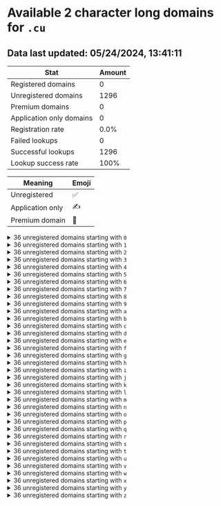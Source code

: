 # Available 2 character long domains for `.cu`

## Data last updated: 05/24/2024, 13:41:11

|Stat|Amount|
|--|--|
|Registered domains|0|
|Unregistered domains|1296|
|Premium domains|0|
|Application only domains|0|
|Registration rate|0.0%|
|Failed lookups|0|
|Successful lookups|1296|
|Lookup success rate|100%|


|Meaning|Emoji|
|--|--|
|Unregistered|:white_check_mark:|
|Application only|:writing_hand:|
|Premium domain|:gem:|

<details>
<summary>36 unregistered domains starting with <bold><code>0</code></bold></summary>

|Type|Domain|
|--|--|
|:white_check_mark:|`00.cu`|
|:white_check_mark:|`01.cu`|
|:white_check_mark:|`02.cu`|
|:white_check_mark:|`03.cu`|
|:white_check_mark:|`04.cu`|
|:white_check_mark:|`05.cu`|
|:white_check_mark:|`06.cu`|
|:white_check_mark:|`07.cu`|
|:white_check_mark:|`08.cu`|
|:white_check_mark:|`09.cu`|
|:white_check_mark:|`0a.cu`|
|:white_check_mark:|`0b.cu`|
|:white_check_mark:|`0c.cu`|
|:white_check_mark:|`0d.cu`|
|:white_check_mark:|`0e.cu`|
|:white_check_mark:|`0f.cu`|
|:white_check_mark:|`0g.cu`|
|:white_check_mark:|`0h.cu`|
|:white_check_mark:|`0i.cu`|
|:white_check_mark:|`0j.cu`|
|:white_check_mark:|`0k.cu`|
|:white_check_mark:|`0l.cu`|
|:white_check_mark:|`0m.cu`|
|:white_check_mark:|`0n.cu`|
|:white_check_mark:|`0o.cu`|
|:white_check_mark:|`0p.cu`|
|:white_check_mark:|`0q.cu`|
|:white_check_mark:|`0r.cu`|
|:white_check_mark:|`0s.cu`|
|:white_check_mark:|`0t.cu`|
|:white_check_mark:|`0u.cu`|
|:white_check_mark:|`0v.cu`|
|:white_check_mark:|`0w.cu`|
|:white_check_mark:|`0x.cu`|
|:white_check_mark:|`0y.cu`|
|:white_check_mark:|`0z.cu`|
</details>
<details>
<summary>36 unregistered domains starting with <bold><code>1</code></bold></summary>

|Type|Domain|
|--|--|
|:white_check_mark:|`10.cu`|
|:white_check_mark:|`11.cu`|
|:white_check_mark:|`12.cu`|
|:white_check_mark:|`13.cu`|
|:white_check_mark:|`14.cu`|
|:white_check_mark:|`15.cu`|
|:white_check_mark:|`16.cu`|
|:white_check_mark:|`17.cu`|
|:white_check_mark:|`18.cu`|
|:white_check_mark:|`19.cu`|
|:white_check_mark:|`1a.cu`|
|:white_check_mark:|`1b.cu`|
|:white_check_mark:|`1c.cu`|
|:white_check_mark:|`1d.cu`|
|:white_check_mark:|`1e.cu`|
|:white_check_mark:|`1f.cu`|
|:white_check_mark:|`1g.cu`|
|:white_check_mark:|`1h.cu`|
|:white_check_mark:|`1i.cu`|
|:white_check_mark:|`1j.cu`|
|:white_check_mark:|`1k.cu`|
|:white_check_mark:|`1l.cu`|
|:white_check_mark:|`1m.cu`|
|:white_check_mark:|`1n.cu`|
|:white_check_mark:|`1o.cu`|
|:white_check_mark:|`1p.cu`|
|:white_check_mark:|`1q.cu`|
|:white_check_mark:|`1r.cu`|
|:white_check_mark:|`1s.cu`|
|:white_check_mark:|`1t.cu`|
|:white_check_mark:|`1u.cu`|
|:white_check_mark:|`1v.cu`|
|:white_check_mark:|`1w.cu`|
|:white_check_mark:|`1x.cu`|
|:white_check_mark:|`1y.cu`|
|:white_check_mark:|`1z.cu`|
</details>
<details>
<summary>36 unregistered domains starting with <bold><code>2</code></bold></summary>

|Type|Domain|
|--|--|
|:white_check_mark:|`20.cu`|
|:white_check_mark:|`21.cu`|
|:white_check_mark:|`22.cu`|
|:white_check_mark:|`23.cu`|
|:white_check_mark:|`24.cu`|
|:white_check_mark:|`25.cu`|
|:white_check_mark:|`26.cu`|
|:white_check_mark:|`27.cu`|
|:white_check_mark:|`28.cu`|
|:white_check_mark:|`29.cu`|
|:white_check_mark:|`2a.cu`|
|:white_check_mark:|`2b.cu`|
|:white_check_mark:|`2c.cu`|
|:white_check_mark:|`2d.cu`|
|:white_check_mark:|`2e.cu`|
|:white_check_mark:|`2f.cu`|
|:white_check_mark:|`2g.cu`|
|:white_check_mark:|`2h.cu`|
|:white_check_mark:|`2i.cu`|
|:white_check_mark:|`2j.cu`|
|:white_check_mark:|`2k.cu`|
|:white_check_mark:|`2l.cu`|
|:white_check_mark:|`2m.cu`|
|:white_check_mark:|`2n.cu`|
|:white_check_mark:|`2o.cu`|
|:white_check_mark:|`2p.cu`|
|:white_check_mark:|`2q.cu`|
|:white_check_mark:|`2r.cu`|
|:white_check_mark:|`2s.cu`|
|:white_check_mark:|`2t.cu`|
|:white_check_mark:|`2u.cu`|
|:white_check_mark:|`2v.cu`|
|:white_check_mark:|`2w.cu`|
|:white_check_mark:|`2x.cu`|
|:white_check_mark:|`2y.cu`|
|:white_check_mark:|`2z.cu`|
</details>
<details>
<summary>36 unregistered domains starting with <bold><code>3</code></bold></summary>

|Type|Domain|
|--|--|
|:white_check_mark:|`30.cu`|
|:white_check_mark:|`31.cu`|
|:white_check_mark:|`32.cu`|
|:white_check_mark:|`33.cu`|
|:white_check_mark:|`34.cu`|
|:white_check_mark:|`35.cu`|
|:white_check_mark:|`36.cu`|
|:white_check_mark:|`37.cu`|
|:white_check_mark:|`38.cu`|
|:white_check_mark:|`39.cu`|
|:white_check_mark:|`3a.cu`|
|:white_check_mark:|`3b.cu`|
|:white_check_mark:|`3c.cu`|
|:white_check_mark:|`3d.cu`|
|:white_check_mark:|`3e.cu`|
|:white_check_mark:|`3f.cu`|
|:white_check_mark:|`3g.cu`|
|:white_check_mark:|`3h.cu`|
|:white_check_mark:|`3i.cu`|
|:white_check_mark:|`3j.cu`|
|:white_check_mark:|`3k.cu`|
|:white_check_mark:|`3l.cu`|
|:white_check_mark:|`3m.cu`|
|:white_check_mark:|`3n.cu`|
|:white_check_mark:|`3o.cu`|
|:white_check_mark:|`3p.cu`|
|:white_check_mark:|`3q.cu`|
|:white_check_mark:|`3r.cu`|
|:white_check_mark:|`3s.cu`|
|:white_check_mark:|`3t.cu`|
|:white_check_mark:|`3u.cu`|
|:white_check_mark:|`3v.cu`|
|:white_check_mark:|`3w.cu`|
|:white_check_mark:|`3x.cu`|
|:white_check_mark:|`3y.cu`|
|:white_check_mark:|`3z.cu`|
</details>
<details>
<summary>36 unregistered domains starting with <bold><code>4</code></bold></summary>

|Type|Domain|
|--|--|
|:white_check_mark:|`40.cu`|
|:white_check_mark:|`41.cu`|
|:white_check_mark:|`42.cu`|
|:white_check_mark:|`43.cu`|
|:white_check_mark:|`44.cu`|
|:white_check_mark:|`45.cu`|
|:white_check_mark:|`46.cu`|
|:white_check_mark:|`47.cu`|
|:white_check_mark:|`48.cu`|
|:white_check_mark:|`49.cu`|
|:white_check_mark:|`4a.cu`|
|:white_check_mark:|`4b.cu`|
|:white_check_mark:|`4c.cu`|
|:white_check_mark:|`4d.cu`|
|:white_check_mark:|`4e.cu`|
|:white_check_mark:|`4f.cu`|
|:white_check_mark:|`4g.cu`|
|:white_check_mark:|`4h.cu`|
|:white_check_mark:|`4i.cu`|
|:white_check_mark:|`4j.cu`|
|:white_check_mark:|`4k.cu`|
|:white_check_mark:|`4l.cu`|
|:white_check_mark:|`4m.cu`|
|:white_check_mark:|`4n.cu`|
|:white_check_mark:|`4o.cu`|
|:white_check_mark:|`4p.cu`|
|:white_check_mark:|`4q.cu`|
|:white_check_mark:|`4r.cu`|
|:white_check_mark:|`4s.cu`|
|:white_check_mark:|`4t.cu`|
|:white_check_mark:|`4u.cu`|
|:white_check_mark:|`4v.cu`|
|:white_check_mark:|`4w.cu`|
|:white_check_mark:|`4x.cu`|
|:white_check_mark:|`4y.cu`|
|:white_check_mark:|`4z.cu`|
</details>
<details>
<summary>36 unregistered domains starting with <bold><code>5</code></bold></summary>

|Type|Domain|
|--|--|
|:white_check_mark:|`50.cu`|
|:white_check_mark:|`51.cu`|
|:white_check_mark:|`52.cu`|
|:white_check_mark:|`53.cu`|
|:white_check_mark:|`54.cu`|
|:white_check_mark:|`55.cu`|
|:white_check_mark:|`56.cu`|
|:white_check_mark:|`57.cu`|
|:white_check_mark:|`58.cu`|
|:white_check_mark:|`59.cu`|
|:white_check_mark:|`5a.cu`|
|:white_check_mark:|`5b.cu`|
|:white_check_mark:|`5c.cu`|
|:white_check_mark:|`5d.cu`|
|:white_check_mark:|`5e.cu`|
|:white_check_mark:|`5f.cu`|
|:white_check_mark:|`5g.cu`|
|:white_check_mark:|`5h.cu`|
|:white_check_mark:|`5i.cu`|
|:white_check_mark:|`5j.cu`|
|:white_check_mark:|`5k.cu`|
|:white_check_mark:|`5l.cu`|
|:white_check_mark:|`5m.cu`|
|:white_check_mark:|`5n.cu`|
|:white_check_mark:|`5o.cu`|
|:white_check_mark:|`5p.cu`|
|:white_check_mark:|`5q.cu`|
|:white_check_mark:|`5r.cu`|
|:white_check_mark:|`5s.cu`|
|:white_check_mark:|`5t.cu`|
|:white_check_mark:|`5u.cu`|
|:white_check_mark:|`5v.cu`|
|:white_check_mark:|`5w.cu`|
|:white_check_mark:|`5x.cu`|
|:white_check_mark:|`5y.cu`|
|:white_check_mark:|`5z.cu`|
</details>
<details>
<summary>36 unregistered domains starting with <bold><code>6</code></bold></summary>

|Type|Domain|
|--|--|
|:white_check_mark:|`60.cu`|
|:white_check_mark:|`61.cu`|
|:white_check_mark:|`62.cu`|
|:white_check_mark:|`63.cu`|
|:white_check_mark:|`64.cu`|
|:white_check_mark:|`65.cu`|
|:white_check_mark:|`66.cu`|
|:white_check_mark:|`67.cu`|
|:white_check_mark:|`68.cu`|
|:white_check_mark:|`69.cu`|
|:white_check_mark:|`6a.cu`|
|:white_check_mark:|`6b.cu`|
|:white_check_mark:|`6c.cu`|
|:white_check_mark:|`6d.cu`|
|:white_check_mark:|`6e.cu`|
|:white_check_mark:|`6f.cu`|
|:white_check_mark:|`6g.cu`|
|:white_check_mark:|`6h.cu`|
|:white_check_mark:|`6i.cu`|
|:white_check_mark:|`6j.cu`|
|:white_check_mark:|`6k.cu`|
|:white_check_mark:|`6l.cu`|
|:white_check_mark:|`6m.cu`|
|:white_check_mark:|`6n.cu`|
|:white_check_mark:|`6o.cu`|
|:white_check_mark:|`6p.cu`|
|:white_check_mark:|`6q.cu`|
|:white_check_mark:|`6r.cu`|
|:white_check_mark:|`6s.cu`|
|:white_check_mark:|`6t.cu`|
|:white_check_mark:|`6u.cu`|
|:white_check_mark:|`6v.cu`|
|:white_check_mark:|`6w.cu`|
|:white_check_mark:|`6x.cu`|
|:white_check_mark:|`6y.cu`|
|:white_check_mark:|`6z.cu`|
</details>
<details>
<summary>36 unregistered domains starting with <bold><code>7</code></bold></summary>

|Type|Domain|
|--|--|
|:white_check_mark:|`70.cu`|
|:white_check_mark:|`71.cu`|
|:white_check_mark:|`72.cu`|
|:white_check_mark:|`73.cu`|
|:white_check_mark:|`74.cu`|
|:white_check_mark:|`75.cu`|
|:white_check_mark:|`76.cu`|
|:white_check_mark:|`77.cu`|
|:white_check_mark:|`78.cu`|
|:white_check_mark:|`79.cu`|
|:white_check_mark:|`7a.cu`|
|:white_check_mark:|`7b.cu`|
|:white_check_mark:|`7c.cu`|
|:white_check_mark:|`7d.cu`|
|:white_check_mark:|`7e.cu`|
|:white_check_mark:|`7f.cu`|
|:white_check_mark:|`7g.cu`|
|:white_check_mark:|`7h.cu`|
|:white_check_mark:|`7i.cu`|
|:white_check_mark:|`7j.cu`|
|:white_check_mark:|`7k.cu`|
|:white_check_mark:|`7l.cu`|
|:white_check_mark:|`7m.cu`|
|:white_check_mark:|`7n.cu`|
|:white_check_mark:|`7o.cu`|
|:white_check_mark:|`7p.cu`|
|:white_check_mark:|`7q.cu`|
|:white_check_mark:|`7r.cu`|
|:white_check_mark:|`7s.cu`|
|:white_check_mark:|`7t.cu`|
|:white_check_mark:|`7u.cu`|
|:white_check_mark:|`7v.cu`|
|:white_check_mark:|`7w.cu`|
|:white_check_mark:|`7x.cu`|
|:white_check_mark:|`7y.cu`|
|:white_check_mark:|`7z.cu`|
</details>
<details>
<summary>36 unregistered domains starting with <bold><code>8</code></bold></summary>

|Type|Domain|
|--|--|
|:white_check_mark:|`80.cu`|
|:white_check_mark:|`81.cu`|
|:white_check_mark:|`82.cu`|
|:white_check_mark:|`83.cu`|
|:white_check_mark:|`84.cu`|
|:white_check_mark:|`85.cu`|
|:white_check_mark:|`86.cu`|
|:white_check_mark:|`87.cu`|
|:white_check_mark:|`88.cu`|
|:white_check_mark:|`89.cu`|
|:white_check_mark:|`8a.cu`|
|:white_check_mark:|`8b.cu`|
|:white_check_mark:|`8c.cu`|
|:white_check_mark:|`8d.cu`|
|:white_check_mark:|`8e.cu`|
|:white_check_mark:|`8f.cu`|
|:white_check_mark:|`8g.cu`|
|:white_check_mark:|`8h.cu`|
|:white_check_mark:|`8i.cu`|
|:white_check_mark:|`8j.cu`|
|:white_check_mark:|`8k.cu`|
|:white_check_mark:|`8l.cu`|
|:white_check_mark:|`8m.cu`|
|:white_check_mark:|`8n.cu`|
|:white_check_mark:|`8o.cu`|
|:white_check_mark:|`8p.cu`|
|:white_check_mark:|`8q.cu`|
|:white_check_mark:|`8r.cu`|
|:white_check_mark:|`8s.cu`|
|:white_check_mark:|`8t.cu`|
|:white_check_mark:|`8u.cu`|
|:white_check_mark:|`8v.cu`|
|:white_check_mark:|`8w.cu`|
|:white_check_mark:|`8x.cu`|
|:white_check_mark:|`8y.cu`|
|:white_check_mark:|`8z.cu`|
</details>
<details>
<summary>36 unregistered domains starting with <bold><code>9</code></bold></summary>

|Type|Domain|
|--|--|
|:white_check_mark:|`90.cu`|
|:white_check_mark:|`91.cu`|
|:white_check_mark:|`92.cu`|
|:white_check_mark:|`93.cu`|
|:white_check_mark:|`94.cu`|
|:white_check_mark:|`95.cu`|
|:white_check_mark:|`96.cu`|
|:white_check_mark:|`97.cu`|
|:white_check_mark:|`98.cu`|
|:white_check_mark:|`99.cu`|
|:white_check_mark:|`9a.cu`|
|:white_check_mark:|`9b.cu`|
|:white_check_mark:|`9c.cu`|
|:white_check_mark:|`9d.cu`|
|:white_check_mark:|`9e.cu`|
|:white_check_mark:|`9f.cu`|
|:white_check_mark:|`9g.cu`|
|:white_check_mark:|`9h.cu`|
|:white_check_mark:|`9i.cu`|
|:white_check_mark:|`9j.cu`|
|:white_check_mark:|`9k.cu`|
|:white_check_mark:|`9l.cu`|
|:white_check_mark:|`9m.cu`|
|:white_check_mark:|`9n.cu`|
|:white_check_mark:|`9o.cu`|
|:white_check_mark:|`9p.cu`|
|:white_check_mark:|`9q.cu`|
|:white_check_mark:|`9r.cu`|
|:white_check_mark:|`9s.cu`|
|:white_check_mark:|`9t.cu`|
|:white_check_mark:|`9u.cu`|
|:white_check_mark:|`9v.cu`|
|:white_check_mark:|`9w.cu`|
|:white_check_mark:|`9x.cu`|
|:white_check_mark:|`9y.cu`|
|:white_check_mark:|`9z.cu`|
</details>
<details>
<summary>36 unregistered domains starting with <bold><code>a</code></bold></summary>

|Type|Domain|
|--|--|
|:white_check_mark:|`a0.cu`|
|:white_check_mark:|`a1.cu`|
|:white_check_mark:|`a2.cu`|
|:white_check_mark:|`a3.cu`|
|:white_check_mark:|`a4.cu`|
|:white_check_mark:|`a5.cu`|
|:white_check_mark:|`a6.cu`|
|:white_check_mark:|`a7.cu`|
|:white_check_mark:|`a8.cu`|
|:white_check_mark:|`a9.cu`|
|:white_check_mark:|`aa.cu`|
|:white_check_mark:|`ab.cu`|
|:white_check_mark:|`ac.cu`|
|:white_check_mark:|`ad.cu`|
|:white_check_mark:|`ae.cu`|
|:white_check_mark:|`af.cu`|
|:white_check_mark:|`ag.cu`|
|:white_check_mark:|`ah.cu`|
|:white_check_mark:|`ai.cu`|
|:white_check_mark:|`aj.cu`|
|:white_check_mark:|`ak.cu`|
|:white_check_mark:|`al.cu`|
|:white_check_mark:|`am.cu`|
|:white_check_mark:|`an.cu`|
|:white_check_mark:|`ao.cu`|
|:white_check_mark:|`ap.cu`|
|:white_check_mark:|`aq.cu`|
|:white_check_mark:|`ar.cu`|
|:white_check_mark:|`as.cu`|
|:white_check_mark:|`at.cu`|
|:white_check_mark:|`au.cu`|
|:white_check_mark:|`av.cu`|
|:white_check_mark:|`aw.cu`|
|:white_check_mark:|`ax.cu`|
|:white_check_mark:|`ay.cu`|
|:white_check_mark:|`az.cu`|
</details>
<details>
<summary>36 unregistered domains starting with <bold><code>b</code></bold></summary>

|Type|Domain|
|--|--|
|:white_check_mark:|`b0.cu`|
|:white_check_mark:|`b1.cu`|
|:white_check_mark:|`b2.cu`|
|:white_check_mark:|`b3.cu`|
|:white_check_mark:|`b4.cu`|
|:white_check_mark:|`b5.cu`|
|:white_check_mark:|`b6.cu`|
|:white_check_mark:|`b7.cu`|
|:white_check_mark:|`b8.cu`|
|:white_check_mark:|`b9.cu`|
|:white_check_mark:|`ba.cu`|
|:white_check_mark:|`bb.cu`|
|:white_check_mark:|`bc.cu`|
|:white_check_mark:|`bd.cu`|
|:white_check_mark:|`be.cu`|
|:white_check_mark:|`bf.cu`|
|:white_check_mark:|`bg.cu`|
|:white_check_mark:|`bh.cu`|
|:white_check_mark:|`bi.cu`|
|:white_check_mark:|`bj.cu`|
|:white_check_mark:|`bk.cu`|
|:white_check_mark:|`bl.cu`|
|:white_check_mark:|`bm.cu`|
|:white_check_mark:|`bn.cu`|
|:white_check_mark:|`bo.cu`|
|:white_check_mark:|`bp.cu`|
|:white_check_mark:|`bq.cu`|
|:white_check_mark:|`br.cu`|
|:white_check_mark:|`bs.cu`|
|:white_check_mark:|`bt.cu`|
|:white_check_mark:|`bu.cu`|
|:white_check_mark:|`bv.cu`|
|:white_check_mark:|`bw.cu`|
|:white_check_mark:|`bx.cu`|
|:white_check_mark:|`by.cu`|
|:white_check_mark:|`bz.cu`|
</details>
<details>
<summary>36 unregistered domains starting with <bold><code>c</code></bold></summary>

|Type|Domain|
|--|--|
|:white_check_mark:|`c0.cu`|
|:white_check_mark:|`c1.cu`|
|:white_check_mark:|`c2.cu`|
|:white_check_mark:|`c3.cu`|
|:white_check_mark:|`c4.cu`|
|:white_check_mark:|`c5.cu`|
|:white_check_mark:|`c6.cu`|
|:white_check_mark:|`c7.cu`|
|:white_check_mark:|`c8.cu`|
|:white_check_mark:|`c9.cu`|
|:white_check_mark:|`ca.cu`|
|:white_check_mark:|`cb.cu`|
|:white_check_mark:|`cc.cu`|
|:white_check_mark:|`cd.cu`|
|:white_check_mark:|`ce.cu`|
|:white_check_mark:|`cf.cu`|
|:white_check_mark:|`cg.cu`|
|:white_check_mark:|`ch.cu`|
|:white_check_mark:|`ci.cu`|
|:white_check_mark:|`cj.cu`|
|:white_check_mark:|`ck.cu`|
|:white_check_mark:|`cl.cu`|
|:white_check_mark:|`cm.cu`|
|:white_check_mark:|`cn.cu`|
|:white_check_mark:|`co.cu`|
|:white_check_mark:|`cp.cu`|
|:white_check_mark:|`cq.cu`|
|:white_check_mark:|`cr.cu`|
|:white_check_mark:|`cs.cu`|
|:white_check_mark:|`ct.cu`|
|:white_check_mark:|`cu.cu`|
|:white_check_mark:|`cv.cu`|
|:white_check_mark:|`cw.cu`|
|:white_check_mark:|`cx.cu`|
|:white_check_mark:|`cy.cu`|
|:white_check_mark:|`cz.cu`|
</details>
<details>
<summary>36 unregistered domains starting with <bold><code>d</code></bold></summary>

|Type|Domain|
|--|--|
|:white_check_mark:|`d0.cu`|
|:white_check_mark:|`d1.cu`|
|:white_check_mark:|`d2.cu`|
|:white_check_mark:|`d3.cu`|
|:white_check_mark:|`d4.cu`|
|:white_check_mark:|`d5.cu`|
|:white_check_mark:|`d6.cu`|
|:white_check_mark:|`d7.cu`|
|:white_check_mark:|`d8.cu`|
|:white_check_mark:|`d9.cu`|
|:white_check_mark:|`da.cu`|
|:white_check_mark:|`db.cu`|
|:white_check_mark:|`dc.cu`|
|:white_check_mark:|`dd.cu`|
|:white_check_mark:|`de.cu`|
|:white_check_mark:|`df.cu`|
|:white_check_mark:|`dg.cu`|
|:white_check_mark:|`dh.cu`|
|:white_check_mark:|`di.cu`|
|:white_check_mark:|`dj.cu`|
|:white_check_mark:|`dk.cu`|
|:white_check_mark:|`dl.cu`|
|:white_check_mark:|`dm.cu`|
|:white_check_mark:|`dn.cu`|
|:white_check_mark:|`do.cu`|
|:white_check_mark:|`dp.cu`|
|:white_check_mark:|`dq.cu`|
|:white_check_mark:|`dr.cu`|
|:white_check_mark:|`ds.cu`|
|:white_check_mark:|`dt.cu`|
|:white_check_mark:|`du.cu`|
|:white_check_mark:|`dv.cu`|
|:white_check_mark:|`dw.cu`|
|:white_check_mark:|`dx.cu`|
|:white_check_mark:|`dy.cu`|
|:white_check_mark:|`dz.cu`|
</details>
<details>
<summary>36 unregistered domains starting with <bold><code>e</code></bold></summary>

|Type|Domain|
|--|--|
|:white_check_mark:|`e0.cu`|
|:white_check_mark:|`e1.cu`|
|:white_check_mark:|`e2.cu`|
|:white_check_mark:|`e3.cu`|
|:white_check_mark:|`e4.cu`|
|:white_check_mark:|`e5.cu`|
|:white_check_mark:|`e6.cu`|
|:white_check_mark:|`e7.cu`|
|:white_check_mark:|`e8.cu`|
|:white_check_mark:|`e9.cu`|
|:white_check_mark:|`ea.cu`|
|:white_check_mark:|`eb.cu`|
|:white_check_mark:|`ec.cu`|
|:white_check_mark:|`ed.cu`|
|:white_check_mark:|`ee.cu`|
|:white_check_mark:|`ef.cu`|
|:white_check_mark:|`eg.cu`|
|:white_check_mark:|`eh.cu`|
|:white_check_mark:|`ei.cu`|
|:white_check_mark:|`ej.cu`|
|:white_check_mark:|`ek.cu`|
|:white_check_mark:|`el.cu`|
|:white_check_mark:|`em.cu`|
|:white_check_mark:|`en.cu`|
|:white_check_mark:|`eo.cu`|
|:white_check_mark:|`ep.cu`|
|:white_check_mark:|`eq.cu`|
|:white_check_mark:|`er.cu`|
|:white_check_mark:|`es.cu`|
|:white_check_mark:|`et.cu`|
|:white_check_mark:|`eu.cu`|
|:white_check_mark:|`ev.cu`|
|:white_check_mark:|`ew.cu`|
|:white_check_mark:|`ex.cu`|
|:white_check_mark:|`ey.cu`|
|:white_check_mark:|`ez.cu`|
</details>
<details>
<summary>36 unregistered domains starting with <bold><code>f</code></bold></summary>

|Type|Domain|
|--|--|
|:white_check_mark:|`f0.cu`|
|:white_check_mark:|`f1.cu`|
|:white_check_mark:|`f2.cu`|
|:white_check_mark:|`f3.cu`|
|:white_check_mark:|`f4.cu`|
|:white_check_mark:|`f5.cu`|
|:white_check_mark:|`f6.cu`|
|:white_check_mark:|`f7.cu`|
|:white_check_mark:|`f8.cu`|
|:white_check_mark:|`f9.cu`|
|:white_check_mark:|`fa.cu`|
|:white_check_mark:|`fb.cu`|
|:white_check_mark:|`fc.cu`|
|:white_check_mark:|`fd.cu`|
|:white_check_mark:|`fe.cu`|
|:white_check_mark:|`ff.cu`|
|:white_check_mark:|`fg.cu`|
|:white_check_mark:|`fh.cu`|
|:white_check_mark:|`fi.cu`|
|:white_check_mark:|`fj.cu`|
|:white_check_mark:|`fk.cu`|
|:white_check_mark:|`fl.cu`|
|:white_check_mark:|`fm.cu`|
|:white_check_mark:|`fn.cu`|
|:white_check_mark:|`fo.cu`|
|:white_check_mark:|`fp.cu`|
|:white_check_mark:|`fq.cu`|
|:white_check_mark:|`fr.cu`|
|:white_check_mark:|`fs.cu`|
|:white_check_mark:|`ft.cu`|
|:white_check_mark:|`fu.cu`|
|:white_check_mark:|`fv.cu`|
|:white_check_mark:|`fw.cu`|
|:white_check_mark:|`fx.cu`|
|:white_check_mark:|`fy.cu`|
|:white_check_mark:|`fz.cu`|
</details>
<details>
<summary>36 unregistered domains starting with <bold><code>g</code></bold></summary>

|Type|Domain|
|--|--|
|:white_check_mark:|`g0.cu`|
|:white_check_mark:|`g1.cu`|
|:white_check_mark:|`g2.cu`|
|:white_check_mark:|`g3.cu`|
|:white_check_mark:|`g4.cu`|
|:white_check_mark:|`g5.cu`|
|:white_check_mark:|`g6.cu`|
|:white_check_mark:|`g7.cu`|
|:white_check_mark:|`g8.cu`|
|:white_check_mark:|`g9.cu`|
|:white_check_mark:|`ga.cu`|
|:white_check_mark:|`gb.cu`|
|:white_check_mark:|`gc.cu`|
|:white_check_mark:|`gd.cu`|
|:white_check_mark:|`ge.cu`|
|:white_check_mark:|`gf.cu`|
|:white_check_mark:|`gg.cu`|
|:white_check_mark:|`gh.cu`|
|:white_check_mark:|`gi.cu`|
|:white_check_mark:|`gj.cu`|
|:white_check_mark:|`gk.cu`|
|:white_check_mark:|`gl.cu`|
|:white_check_mark:|`gm.cu`|
|:white_check_mark:|`gn.cu`|
|:white_check_mark:|`go.cu`|
|:white_check_mark:|`gp.cu`|
|:white_check_mark:|`gq.cu`|
|:white_check_mark:|`gr.cu`|
|:white_check_mark:|`gs.cu`|
|:white_check_mark:|`gt.cu`|
|:white_check_mark:|`gu.cu`|
|:white_check_mark:|`gv.cu`|
|:white_check_mark:|`gw.cu`|
|:white_check_mark:|`gx.cu`|
|:white_check_mark:|`gy.cu`|
|:white_check_mark:|`gz.cu`|
</details>
<details>
<summary>36 unregistered domains starting with <bold><code>h</code></bold></summary>

|Type|Domain|
|--|--|
|:white_check_mark:|`h0.cu`|
|:white_check_mark:|`h1.cu`|
|:white_check_mark:|`h2.cu`|
|:white_check_mark:|`h3.cu`|
|:white_check_mark:|`h4.cu`|
|:white_check_mark:|`h5.cu`|
|:white_check_mark:|`h6.cu`|
|:white_check_mark:|`h7.cu`|
|:white_check_mark:|`h8.cu`|
|:white_check_mark:|`h9.cu`|
|:white_check_mark:|`ha.cu`|
|:white_check_mark:|`hb.cu`|
|:white_check_mark:|`hc.cu`|
|:white_check_mark:|`hd.cu`|
|:white_check_mark:|`he.cu`|
|:white_check_mark:|`hf.cu`|
|:white_check_mark:|`hg.cu`|
|:white_check_mark:|`hh.cu`|
|:white_check_mark:|`hi.cu`|
|:white_check_mark:|`hj.cu`|
|:white_check_mark:|`hk.cu`|
|:white_check_mark:|`hl.cu`|
|:white_check_mark:|`hm.cu`|
|:white_check_mark:|`hn.cu`|
|:white_check_mark:|`ho.cu`|
|:white_check_mark:|`hp.cu`|
|:white_check_mark:|`hq.cu`|
|:white_check_mark:|`hr.cu`|
|:white_check_mark:|`hs.cu`|
|:white_check_mark:|`ht.cu`|
|:white_check_mark:|`hu.cu`|
|:white_check_mark:|`hv.cu`|
|:white_check_mark:|`hw.cu`|
|:white_check_mark:|`hx.cu`|
|:white_check_mark:|`hy.cu`|
|:white_check_mark:|`hz.cu`|
</details>
<details>
<summary>36 unregistered domains starting with <bold><code>i</code></bold></summary>

|Type|Domain|
|--|--|
|:white_check_mark:|`i0.cu`|
|:white_check_mark:|`i1.cu`|
|:white_check_mark:|`i2.cu`|
|:white_check_mark:|`i3.cu`|
|:white_check_mark:|`i4.cu`|
|:white_check_mark:|`i5.cu`|
|:white_check_mark:|`i6.cu`|
|:white_check_mark:|`i7.cu`|
|:white_check_mark:|`i8.cu`|
|:white_check_mark:|`i9.cu`|
|:white_check_mark:|`ia.cu`|
|:white_check_mark:|`ib.cu`|
|:white_check_mark:|`ic.cu`|
|:white_check_mark:|`id.cu`|
|:white_check_mark:|`ie.cu`|
|:white_check_mark:|`if.cu`|
|:white_check_mark:|`ig.cu`|
|:white_check_mark:|`ih.cu`|
|:white_check_mark:|`ii.cu`|
|:white_check_mark:|`ij.cu`|
|:white_check_mark:|`ik.cu`|
|:white_check_mark:|`il.cu`|
|:white_check_mark:|`im.cu`|
|:white_check_mark:|`in.cu`|
|:white_check_mark:|`io.cu`|
|:white_check_mark:|`ip.cu`|
|:white_check_mark:|`iq.cu`|
|:white_check_mark:|`ir.cu`|
|:white_check_mark:|`is.cu`|
|:white_check_mark:|`it.cu`|
|:white_check_mark:|`iu.cu`|
|:white_check_mark:|`iv.cu`|
|:white_check_mark:|`iw.cu`|
|:white_check_mark:|`ix.cu`|
|:white_check_mark:|`iy.cu`|
|:white_check_mark:|`iz.cu`|
</details>
<details>
<summary>36 unregistered domains starting with <bold><code>j</code></bold></summary>

|Type|Domain|
|--|--|
|:white_check_mark:|`j0.cu`|
|:white_check_mark:|`j1.cu`|
|:white_check_mark:|`j2.cu`|
|:white_check_mark:|`j3.cu`|
|:white_check_mark:|`j4.cu`|
|:white_check_mark:|`j5.cu`|
|:white_check_mark:|`j6.cu`|
|:white_check_mark:|`j7.cu`|
|:white_check_mark:|`j8.cu`|
|:white_check_mark:|`j9.cu`|
|:white_check_mark:|`ja.cu`|
|:white_check_mark:|`jb.cu`|
|:white_check_mark:|`jc.cu`|
|:white_check_mark:|`jd.cu`|
|:white_check_mark:|`je.cu`|
|:white_check_mark:|`jf.cu`|
|:white_check_mark:|`jg.cu`|
|:white_check_mark:|`jh.cu`|
|:white_check_mark:|`ji.cu`|
|:white_check_mark:|`jj.cu`|
|:white_check_mark:|`jk.cu`|
|:white_check_mark:|`jl.cu`|
|:white_check_mark:|`jm.cu`|
|:white_check_mark:|`jn.cu`|
|:white_check_mark:|`jo.cu`|
|:white_check_mark:|`jp.cu`|
|:white_check_mark:|`jq.cu`|
|:white_check_mark:|`jr.cu`|
|:white_check_mark:|`js.cu`|
|:white_check_mark:|`jt.cu`|
|:white_check_mark:|`ju.cu`|
|:white_check_mark:|`jv.cu`|
|:white_check_mark:|`jw.cu`|
|:white_check_mark:|`jx.cu`|
|:white_check_mark:|`jy.cu`|
|:white_check_mark:|`jz.cu`|
</details>
<details>
<summary>36 unregistered domains starting with <bold><code>k</code></bold></summary>

|Type|Domain|
|--|--|
|:white_check_mark:|`k0.cu`|
|:white_check_mark:|`k1.cu`|
|:white_check_mark:|`k2.cu`|
|:white_check_mark:|`k3.cu`|
|:white_check_mark:|`k4.cu`|
|:white_check_mark:|`k5.cu`|
|:white_check_mark:|`k6.cu`|
|:white_check_mark:|`k7.cu`|
|:white_check_mark:|`k8.cu`|
|:white_check_mark:|`k9.cu`|
|:white_check_mark:|`ka.cu`|
|:white_check_mark:|`kb.cu`|
|:white_check_mark:|`kc.cu`|
|:white_check_mark:|`kd.cu`|
|:white_check_mark:|`ke.cu`|
|:white_check_mark:|`kf.cu`|
|:white_check_mark:|`kg.cu`|
|:white_check_mark:|`kh.cu`|
|:white_check_mark:|`ki.cu`|
|:white_check_mark:|`kj.cu`|
|:white_check_mark:|`kk.cu`|
|:white_check_mark:|`kl.cu`|
|:white_check_mark:|`km.cu`|
|:white_check_mark:|`kn.cu`|
|:white_check_mark:|`ko.cu`|
|:white_check_mark:|`kp.cu`|
|:white_check_mark:|`kq.cu`|
|:white_check_mark:|`kr.cu`|
|:white_check_mark:|`ks.cu`|
|:white_check_mark:|`kt.cu`|
|:white_check_mark:|`ku.cu`|
|:white_check_mark:|`kv.cu`|
|:white_check_mark:|`kw.cu`|
|:white_check_mark:|`kx.cu`|
|:white_check_mark:|`ky.cu`|
|:white_check_mark:|`kz.cu`|
</details>
<details>
<summary>36 unregistered domains starting with <bold><code>l</code></bold></summary>

|Type|Domain|
|--|--|
|:white_check_mark:|`l0.cu`|
|:white_check_mark:|`l1.cu`|
|:white_check_mark:|`l2.cu`|
|:white_check_mark:|`l3.cu`|
|:white_check_mark:|`l4.cu`|
|:white_check_mark:|`l5.cu`|
|:white_check_mark:|`l6.cu`|
|:white_check_mark:|`l7.cu`|
|:white_check_mark:|`l8.cu`|
|:white_check_mark:|`l9.cu`|
|:white_check_mark:|`la.cu`|
|:white_check_mark:|`lb.cu`|
|:white_check_mark:|`lc.cu`|
|:white_check_mark:|`ld.cu`|
|:white_check_mark:|`le.cu`|
|:white_check_mark:|`lf.cu`|
|:white_check_mark:|`lg.cu`|
|:white_check_mark:|`lh.cu`|
|:white_check_mark:|`li.cu`|
|:white_check_mark:|`lj.cu`|
|:white_check_mark:|`lk.cu`|
|:white_check_mark:|`ll.cu`|
|:white_check_mark:|`lm.cu`|
|:white_check_mark:|`ln.cu`|
|:white_check_mark:|`lo.cu`|
|:white_check_mark:|`lp.cu`|
|:white_check_mark:|`lq.cu`|
|:white_check_mark:|`lr.cu`|
|:white_check_mark:|`ls.cu`|
|:white_check_mark:|`lt.cu`|
|:white_check_mark:|`lu.cu`|
|:white_check_mark:|`lv.cu`|
|:white_check_mark:|`lw.cu`|
|:white_check_mark:|`lx.cu`|
|:white_check_mark:|`ly.cu`|
|:white_check_mark:|`lz.cu`|
</details>
<details>
<summary>36 unregistered domains starting with <bold><code>m</code></bold></summary>

|Type|Domain|
|--|--|
|:white_check_mark:|`m0.cu`|
|:white_check_mark:|`m1.cu`|
|:white_check_mark:|`m2.cu`|
|:white_check_mark:|`m3.cu`|
|:white_check_mark:|`m4.cu`|
|:white_check_mark:|`m5.cu`|
|:white_check_mark:|`m6.cu`|
|:white_check_mark:|`m7.cu`|
|:white_check_mark:|`m8.cu`|
|:white_check_mark:|`m9.cu`|
|:white_check_mark:|`ma.cu`|
|:white_check_mark:|`mb.cu`|
|:white_check_mark:|`mc.cu`|
|:white_check_mark:|`md.cu`|
|:white_check_mark:|`me.cu`|
|:white_check_mark:|`mf.cu`|
|:white_check_mark:|`mg.cu`|
|:white_check_mark:|`mh.cu`|
|:white_check_mark:|`mi.cu`|
|:white_check_mark:|`mj.cu`|
|:white_check_mark:|`mk.cu`|
|:white_check_mark:|`ml.cu`|
|:white_check_mark:|`mm.cu`|
|:white_check_mark:|`mn.cu`|
|:white_check_mark:|`mo.cu`|
|:white_check_mark:|`mp.cu`|
|:white_check_mark:|`mq.cu`|
|:white_check_mark:|`mr.cu`|
|:white_check_mark:|`ms.cu`|
|:white_check_mark:|`mt.cu`|
|:white_check_mark:|`mu.cu`|
|:white_check_mark:|`mv.cu`|
|:white_check_mark:|`mw.cu`|
|:white_check_mark:|`mx.cu`|
|:white_check_mark:|`my.cu`|
|:white_check_mark:|`mz.cu`|
</details>
<details>
<summary>36 unregistered domains starting with <bold><code>n</code></bold></summary>

|Type|Domain|
|--|--|
|:white_check_mark:|`n0.cu`|
|:white_check_mark:|`n1.cu`|
|:white_check_mark:|`n2.cu`|
|:white_check_mark:|`n3.cu`|
|:white_check_mark:|`n4.cu`|
|:white_check_mark:|`n5.cu`|
|:white_check_mark:|`n6.cu`|
|:white_check_mark:|`n7.cu`|
|:white_check_mark:|`n8.cu`|
|:white_check_mark:|`n9.cu`|
|:white_check_mark:|`na.cu`|
|:white_check_mark:|`nb.cu`|
|:white_check_mark:|`nc.cu`|
|:white_check_mark:|`nd.cu`|
|:white_check_mark:|`ne.cu`|
|:white_check_mark:|`nf.cu`|
|:white_check_mark:|`ng.cu`|
|:white_check_mark:|`nh.cu`|
|:white_check_mark:|`ni.cu`|
|:white_check_mark:|`nj.cu`|
|:white_check_mark:|`nk.cu`|
|:white_check_mark:|`nl.cu`|
|:white_check_mark:|`nm.cu`|
|:white_check_mark:|`nn.cu`|
|:white_check_mark:|`no.cu`|
|:white_check_mark:|`np.cu`|
|:white_check_mark:|`nq.cu`|
|:white_check_mark:|`nr.cu`|
|:white_check_mark:|`ns.cu`|
|:white_check_mark:|`nt.cu`|
|:white_check_mark:|`nu.cu`|
|:white_check_mark:|`nv.cu`|
|:white_check_mark:|`nw.cu`|
|:white_check_mark:|`nx.cu`|
|:white_check_mark:|`ny.cu`|
|:white_check_mark:|`nz.cu`|
</details>
<details>
<summary>36 unregistered domains starting with <bold><code>o</code></bold></summary>

|Type|Domain|
|--|--|
|:white_check_mark:|`o0.cu`|
|:white_check_mark:|`o1.cu`|
|:white_check_mark:|`o2.cu`|
|:white_check_mark:|`o3.cu`|
|:white_check_mark:|`o4.cu`|
|:white_check_mark:|`o5.cu`|
|:white_check_mark:|`o6.cu`|
|:white_check_mark:|`o7.cu`|
|:white_check_mark:|`o8.cu`|
|:white_check_mark:|`o9.cu`|
|:white_check_mark:|`oa.cu`|
|:white_check_mark:|`ob.cu`|
|:white_check_mark:|`oc.cu`|
|:white_check_mark:|`od.cu`|
|:white_check_mark:|`oe.cu`|
|:white_check_mark:|`of.cu`|
|:white_check_mark:|`og.cu`|
|:white_check_mark:|`oh.cu`|
|:white_check_mark:|`oi.cu`|
|:white_check_mark:|`oj.cu`|
|:white_check_mark:|`ok.cu`|
|:white_check_mark:|`ol.cu`|
|:white_check_mark:|`om.cu`|
|:white_check_mark:|`on.cu`|
|:white_check_mark:|`oo.cu`|
|:white_check_mark:|`op.cu`|
|:white_check_mark:|`oq.cu`|
|:white_check_mark:|`or.cu`|
|:white_check_mark:|`os.cu`|
|:white_check_mark:|`ot.cu`|
|:white_check_mark:|`ou.cu`|
|:white_check_mark:|`ov.cu`|
|:white_check_mark:|`ow.cu`|
|:white_check_mark:|`ox.cu`|
|:white_check_mark:|`oy.cu`|
|:white_check_mark:|`oz.cu`|
</details>
<details>
<summary>36 unregistered domains starting with <bold><code>p</code></bold></summary>

|Type|Domain|
|--|--|
|:white_check_mark:|`p0.cu`|
|:white_check_mark:|`p1.cu`|
|:white_check_mark:|`p2.cu`|
|:white_check_mark:|`p3.cu`|
|:white_check_mark:|`p4.cu`|
|:white_check_mark:|`p5.cu`|
|:white_check_mark:|`p6.cu`|
|:white_check_mark:|`p7.cu`|
|:white_check_mark:|`p8.cu`|
|:white_check_mark:|`p9.cu`|
|:white_check_mark:|`pa.cu`|
|:white_check_mark:|`pb.cu`|
|:white_check_mark:|`pc.cu`|
|:white_check_mark:|`pd.cu`|
|:white_check_mark:|`pe.cu`|
|:white_check_mark:|`pf.cu`|
|:white_check_mark:|`pg.cu`|
|:white_check_mark:|`ph.cu`|
|:white_check_mark:|`pi.cu`|
|:white_check_mark:|`pj.cu`|
|:white_check_mark:|`pk.cu`|
|:white_check_mark:|`pl.cu`|
|:white_check_mark:|`pm.cu`|
|:white_check_mark:|`pn.cu`|
|:white_check_mark:|`po.cu`|
|:white_check_mark:|`pp.cu`|
|:white_check_mark:|`pq.cu`|
|:white_check_mark:|`pr.cu`|
|:white_check_mark:|`ps.cu`|
|:white_check_mark:|`pt.cu`|
|:white_check_mark:|`pu.cu`|
|:white_check_mark:|`pv.cu`|
|:white_check_mark:|`pw.cu`|
|:white_check_mark:|`px.cu`|
|:white_check_mark:|`py.cu`|
|:white_check_mark:|`pz.cu`|
</details>
<details>
<summary>36 unregistered domains starting with <bold><code>q</code></bold></summary>

|Type|Domain|
|--|--|
|:white_check_mark:|`q0.cu`|
|:white_check_mark:|`q1.cu`|
|:white_check_mark:|`q2.cu`|
|:white_check_mark:|`q3.cu`|
|:white_check_mark:|`q4.cu`|
|:white_check_mark:|`q5.cu`|
|:white_check_mark:|`q6.cu`|
|:white_check_mark:|`q7.cu`|
|:white_check_mark:|`q8.cu`|
|:white_check_mark:|`q9.cu`|
|:white_check_mark:|`qa.cu`|
|:white_check_mark:|`qb.cu`|
|:white_check_mark:|`qc.cu`|
|:white_check_mark:|`qd.cu`|
|:white_check_mark:|`qe.cu`|
|:white_check_mark:|`qf.cu`|
|:white_check_mark:|`qg.cu`|
|:white_check_mark:|`qh.cu`|
|:white_check_mark:|`qi.cu`|
|:white_check_mark:|`qj.cu`|
|:white_check_mark:|`qk.cu`|
|:white_check_mark:|`ql.cu`|
|:white_check_mark:|`qm.cu`|
|:white_check_mark:|`qn.cu`|
|:white_check_mark:|`qo.cu`|
|:white_check_mark:|`qp.cu`|
|:white_check_mark:|`qq.cu`|
|:white_check_mark:|`qr.cu`|
|:white_check_mark:|`qs.cu`|
|:white_check_mark:|`qt.cu`|
|:white_check_mark:|`qu.cu`|
|:white_check_mark:|`qv.cu`|
|:white_check_mark:|`qw.cu`|
|:white_check_mark:|`qx.cu`|
|:white_check_mark:|`qy.cu`|
|:white_check_mark:|`qz.cu`|
</details>
<details>
<summary>36 unregistered domains starting with <bold><code>r</code></bold></summary>

|Type|Domain|
|--|--|
|:white_check_mark:|`r0.cu`|
|:white_check_mark:|`r1.cu`|
|:white_check_mark:|`r2.cu`|
|:white_check_mark:|`r3.cu`|
|:white_check_mark:|`r4.cu`|
|:white_check_mark:|`r5.cu`|
|:white_check_mark:|`r6.cu`|
|:white_check_mark:|`r7.cu`|
|:white_check_mark:|`r8.cu`|
|:white_check_mark:|`r9.cu`|
|:white_check_mark:|`ra.cu`|
|:white_check_mark:|`rb.cu`|
|:white_check_mark:|`rc.cu`|
|:white_check_mark:|`rd.cu`|
|:white_check_mark:|`re.cu`|
|:white_check_mark:|`rf.cu`|
|:white_check_mark:|`rg.cu`|
|:white_check_mark:|`rh.cu`|
|:white_check_mark:|`ri.cu`|
|:white_check_mark:|`rj.cu`|
|:white_check_mark:|`rk.cu`|
|:white_check_mark:|`rl.cu`|
|:white_check_mark:|`rm.cu`|
|:white_check_mark:|`rn.cu`|
|:white_check_mark:|`ro.cu`|
|:white_check_mark:|`rp.cu`|
|:white_check_mark:|`rq.cu`|
|:white_check_mark:|`rr.cu`|
|:white_check_mark:|`rs.cu`|
|:white_check_mark:|`rt.cu`|
|:white_check_mark:|`ru.cu`|
|:white_check_mark:|`rv.cu`|
|:white_check_mark:|`rw.cu`|
|:white_check_mark:|`rx.cu`|
|:white_check_mark:|`ry.cu`|
|:white_check_mark:|`rz.cu`|
</details>
<details>
<summary>36 unregistered domains starting with <bold><code>s</code></bold></summary>

|Type|Domain|
|--|--|
|:white_check_mark:|`s0.cu`|
|:white_check_mark:|`s1.cu`|
|:white_check_mark:|`s2.cu`|
|:white_check_mark:|`s3.cu`|
|:white_check_mark:|`s4.cu`|
|:white_check_mark:|`s5.cu`|
|:white_check_mark:|`s6.cu`|
|:white_check_mark:|`s7.cu`|
|:white_check_mark:|`s8.cu`|
|:white_check_mark:|`s9.cu`|
|:white_check_mark:|`sa.cu`|
|:white_check_mark:|`sb.cu`|
|:white_check_mark:|`sc.cu`|
|:white_check_mark:|`sd.cu`|
|:white_check_mark:|`se.cu`|
|:white_check_mark:|`sf.cu`|
|:white_check_mark:|`sg.cu`|
|:white_check_mark:|`sh.cu`|
|:white_check_mark:|`si.cu`|
|:white_check_mark:|`sj.cu`|
|:white_check_mark:|`sk.cu`|
|:white_check_mark:|`sl.cu`|
|:white_check_mark:|`sm.cu`|
|:white_check_mark:|`sn.cu`|
|:white_check_mark:|`so.cu`|
|:white_check_mark:|`sp.cu`|
|:white_check_mark:|`sq.cu`|
|:white_check_mark:|`sr.cu`|
|:white_check_mark:|`ss.cu`|
|:white_check_mark:|`st.cu`|
|:white_check_mark:|`su.cu`|
|:white_check_mark:|`sv.cu`|
|:white_check_mark:|`sw.cu`|
|:white_check_mark:|`sx.cu`|
|:white_check_mark:|`sy.cu`|
|:white_check_mark:|`sz.cu`|
</details>
<details>
<summary>36 unregistered domains starting with <bold><code>t</code></bold></summary>

|Type|Domain|
|--|--|
|:white_check_mark:|`t0.cu`|
|:white_check_mark:|`t1.cu`|
|:white_check_mark:|`t2.cu`|
|:white_check_mark:|`t3.cu`|
|:white_check_mark:|`t4.cu`|
|:white_check_mark:|`t5.cu`|
|:white_check_mark:|`t6.cu`|
|:white_check_mark:|`t7.cu`|
|:white_check_mark:|`t8.cu`|
|:white_check_mark:|`t9.cu`|
|:white_check_mark:|`ta.cu`|
|:white_check_mark:|`tb.cu`|
|:white_check_mark:|`tc.cu`|
|:white_check_mark:|`td.cu`|
|:white_check_mark:|`te.cu`|
|:white_check_mark:|`tf.cu`|
|:white_check_mark:|`tg.cu`|
|:white_check_mark:|`th.cu`|
|:white_check_mark:|`ti.cu`|
|:white_check_mark:|`tj.cu`|
|:white_check_mark:|`tk.cu`|
|:white_check_mark:|`tl.cu`|
|:white_check_mark:|`tm.cu`|
|:white_check_mark:|`tn.cu`|
|:white_check_mark:|`to.cu`|
|:white_check_mark:|`tp.cu`|
|:white_check_mark:|`tq.cu`|
|:white_check_mark:|`tr.cu`|
|:white_check_mark:|`ts.cu`|
|:white_check_mark:|`tt.cu`|
|:white_check_mark:|`tu.cu`|
|:white_check_mark:|`tv.cu`|
|:white_check_mark:|`tw.cu`|
|:white_check_mark:|`tx.cu`|
|:white_check_mark:|`ty.cu`|
|:white_check_mark:|`tz.cu`|
</details>
<details>
<summary>36 unregistered domains starting with <bold><code>u</code></bold></summary>

|Type|Domain|
|--|--|
|:white_check_mark:|`u0.cu`|
|:white_check_mark:|`u1.cu`|
|:white_check_mark:|`u2.cu`|
|:white_check_mark:|`u3.cu`|
|:white_check_mark:|`u4.cu`|
|:white_check_mark:|`u5.cu`|
|:white_check_mark:|`u6.cu`|
|:white_check_mark:|`u7.cu`|
|:white_check_mark:|`u8.cu`|
|:white_check_mark:|`u9.cu`|
|:white_check_mark:|`ua.cu`|
|:white_check_mark:|`ub.cu`|
|:white_check_mark:|`uc.cu`|
|:white_check_mark:|`ud.cu`|
|:white_check_mark:|`ue.cu`|
|:white_check_mark:|`uf.cu`|
|:white_check_mark:|`ug.cu`|
|:white_check_mark:|`uh.cu`|
|:white_check_mark:|`ui.cu`|
|:white_check_mark:|`uj.cu`|
|:white_check_mark:|`uk.cu`|
|:white_check_mark:|`ul.cu`|
|:white_check_mark:|`um.cu`|
|:white_check_mark:|`un.cu`|
|:white_check_mark:|`uo.cu`|
|:white_check_mark:|`up.cu`|
|:white_check_mark:|`uq.cu`|
|:white_check_mark:|`ur.cu`|
|:white_check_mark:|`us.cu`|
|:white_check_mark:|`ut.cu`|
|:white_check_mark:|`uu.cu`|
|:white_check_mark:|`uv.cu`|
|:white_check_mark:|`uw.cu`|
|:white_check_mark:|`ux.cu`|
|:white_check_mark:|`uy.cu`|
|:white_check_mark:|`uz.cu`|
</details>
<details>
<summary>36 unregistered domains starting with <bold><code>v</code></bold></summary>

|Type|Domain|
|--|--|
|:white_check_mark:|`v0.cu`|
|:white_check_mark:|`v1.cu`|
|:white_check_mark:|`v2.cu`|
|:white_check_mark:|`v3.cu`|
|:white_check_mark:|`v4.cu`|
|:white_check_mark:|`v5.cu`|
|:white_check_mark:|`v6.cu`|
|:white_check_mark:|`v7.cu`|
|:white_check_mark:|`v8.cu`|
|:white_check_mark:|`v9.cu`|
|:white_check_mark:|`va.cu`|
|:white_check_mark:|`vb.cu`|
|:white_check_mark:|`vc.cu`|
|:white_check_mark:|`vd.cu`|
|:white_check_mark:|`ve.cu`|
|:white_check_mark:|`vf.cu`|
|:white_check_mark:|`vg.cu`|
|:white_check_mark:|`vh.cu`|
|:white_check_mark:|`vi.cu`|
|:white_check_mark:|`vj.cu`|
|:white_check_mark:|`vk.cu`|
|:white_check_mark:|`vl.cu`|
|:white_check_mark:|`vm.cu`|
|:white_check_mark:|`vn.cu`|
|:white_check_mark:|`vo.cu`|
|:white_check_mark:|`vp.cu`|
|:white_check_mark:|`vq.cu`|
|:white_check_mark:|`vr.cu`|
|:white_check_mark:|`vs.cu`|
|:white_check_mark:|`vt.cu`|
|:white_check_mark:|`vu.cu`|
|:white_check_mark:|`vv.cu`|
|:white_check_mark:|`vw.cu`|
|:white_check_mark:|`vx.cu`|
|:white_check_mark:|`vy.cu`|
|:white_check_mark:|`vz.cu`|
</details>
<details>
<summary>36 unregistered domains starting with <bold><code>w</code></bold></summary>

|Type|Domain|
|--|--|
|:white_check_mark:|`w0.cu`|
|:white_check_mark:|`w1.cu`|
|:white_check_mark:|`w2.cu`|
|:white_check_mark:|`w3.cu`|
|:white_check_mark:|`w4.cu`|
|:white_check_mark:|`w5.cu`|
|:white_check_mark:|`w6.cu`|
|:white_check_mark:|`w7.cu`|
|:white_check_mark:|`w8.cu`|
|:white_check_mark:|`w9.cu`|
|:white_check_mark:|`wa.cu`|
|:white_check_mark:|`wb.cu`|
|:white_check_mark:|`wc.cu`|
|:white_check_mark:|`wd.cu`|
|:white_check_mark:|`we.cu`|
|:white_check_mark:|`wf.cu`|
|:white_check_mark:|`wg.cu`|
|:white_check_mark:|`wh.cu`|
|:white_check_mark:|`wi.cu`|
|:white_check_mark:|`wj.cu`|
|:white_check_mark:|`wk.cu`|
|:white_check_mark:|`wl.cu`|
|:white_check_mark:|`wm.cu`|
|:white_check_mark:|`wn.cu`|
|:white_check_mark:|`wo.cu`|
|:white_check_mark:|`wp.cu`|
|:white_check_mark:|`wq.cu`|
|:white_check_mark:|`wr.cu`|
|:white_check_mark:|`ws.cu`|
|:white_check_mark:|`wt.cu`|
|:white_check_mark:|`wu.cu`|
|:white_check_mark:|`wv.cu`|
|:white_check_mark:|`ww.cu`|
|:white_check_mark:|`wx.cu`|
|:white_check_mark:|`wy.cu`|
|:white_check_mark:|`wz.cu`|
</details>
<details>
<summary>36 unregistered domains starting with <bold><code>x</code></bold></summary>

|Type|Domain|
|--|--|
|:white_check_mark:|`x0.cu`|
|:white_check_mark:|`x1.cu`|
|:white_check_mark:|`x2.cu`|
|:white_check_mark:|`x3.cu`|
|:white_check_mark:|`x4.cu`|
|:white_check_mark:|`x5.cu`|
|:white_check_mark:|`x6.cu`|
|:white_check_mark:|`x7.cu`|
|:white_check_mark:|`x8.cu`|
|:white_check_mark:|`x9.cu`|
|:white_check_mark:|`xa.cu`|
|:white_check_mark:|`xb.cu`|
|:white_check_mark:|`xc.cu`|
|:white_check_mark:|`xd.cu`|
|:white_check_mark:|`xe.cu`|
|:white_check_mark:|`xf.cu`|
|:white_check_mark:|`xg.cu`|
|:white_check_mark:|`xh.cu`|
|:white_check_mark:|`xi.cu`|
|:white_check_mark:|`xj.cu`|
|:white_check_mark:|`xk.cu`|
|:white_check_mark:|`xl.cu`|
|:white_check_mark:|`xm.cu`|
|:white_check_mark:|`xn.cu`|
|:white_check_mark:|`xo.cu`|
|:white_check_mark:|`xp.cu`|
|:white_check_mark:|`xq.cu`|
|:white_check_mark:|`xr.cu`|
|:white_check_mark:|`xs.cu`|
|:white_check_mark:|`xt.cu`|
|:white_check_mark:|`xu.cu`|
|:white_check_mark:|`xv.cu`|
|:white_check_mark:|`xw.cu`|
|:white_check_mark:|`xx.cu`|
|:white_check_mark:|`xy.cu`|
|:white_check_mark:|`xz.cu`|
</details>
<details>
<summary>36 unregistered domains starting with <bold><code>y</code></bold></summary>

|Type|Domain|
|--|--|
|:white_check_mark:|`y0.cu`|
|:white_check_mark:|`y1.cu`|
|:white_check_mark:|`y2.cu`|
|:white_check_mark:|`y3.cu`|
|:white_check_mark:|`y4.cu`|
|:white_check_mark:|`y5.cu`|
|:white_check_mark:|`y6.cu`|
|:white_check_mark:|`y7.cu`|
|:white_check_mark:|`y8.cu`|
|:white_check_mark:|`y9.cu`|
|:white_check_mark:|`ya.cu`|
|:white_check_mark:|`yb.cu`|
|:white_check_mark:|`yc.cu`|
|:white_check_mark:|`yd.cu`|
|:white_check_mark:|`ye.cu`|
|:white_check_mark:|`yf.cu`|
|:white_check_mark:|`yg.cu`|
|:white_check_mark:|`yh.cu`|
|:white_check_mark:|`yi.cu`|
|:white_check_mark:|`yj.cu`|
|:white_check_mark:|`yk.cu`|
|:white_check_mark:|`yl.cu`|
|:white_check_mark:|`ym.cu`|
|:white_check_mark:|`yn.cu`|
|:white_check_mark:|`yo.cu`|
|:white_check_mark:|`yp.cu`|
|:white_check_mark:|`yq.cu`|
|:white_check_mark:|`yr.cu`|
|:white_check_mark:|`ys.cu`|
|:white_check_mark:|`yt.cu`|
|:white_check_mark:|`yu.cu`|
|:white_check_mark:|`yv.cu`|
|:white_check_mark:|`yw.cu`|
|:white_check_mark:|`yx.cu`|
|:white_check_mark:|`yy.cu`|
|:white_check_mark:|`yz.cu`|
</details>
<details>
<summary>36 unregistered domains starting with <bold><code>z</code></bold></summary>

|Type|Domain|
|--|--|
|:white_check_mark:|`z0.cu`|
|:white_check_mark:|`z1.cu`|
|:white_check_mark:|`z2.cu`|
|:white_check_mark:|`z3.cu`|
|:white_check_mark:|`z4.cu`|
|:white_check_mark:|`z5.cu`|
|:white_check_mark:|`z6.cu`|
|:white_check_mark:|`z7.cu`|
|:white_check_mark:|`z8.cu`|
|:white_check_mark:|`z9.cu`|
|:white_check_mark:|`za.cu`|
|:white_check_mark:|`zb.cu`|
|:white_check_mark:|`zc.cu`|
|:white_check_mark:|`zd.cu`|
|:white_check_mark:|`ze.cu`|
|:white_check_mark:|`zf.cu`|
|:white_check_mark:|`zg.cu`|
|:white_check_mark:|`zh.cu`|
|:white_check_mark:|`zi.cu`|
|:white_check_mark:|`zj.cu`|
|:white_check_mark:|`zk.cu`|
|:white_check_mark:|`zl.cu`|
|:white_check_mark:|`zm.cu`|
|:white_check_mark:|`zn.cu`|
|:white_check_mark:|`zo.cu`|
|:white_check_mark:|`zp.cu`|
|:white_check_mark:|`zq.cu`|
|:white_check_mark:|`zr.cu`|
|:white_check_mark:|`zs.cu`|
|:white_check_mark:|`zt.cu`|
|:white_check_mark:|`zu.cu`|
|:white_check_mark:|`zv.cu`|
|:white_check_mark:|`zw.cu`|
|:white_check_mark:|`zx.cu`|
|:white_check_mark:|`zy.cu`|
|:white_check_mark:|`zz.cu`|
</details>